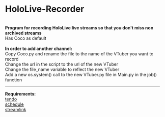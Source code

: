 # HoloLive-Recorder
<br>
<b>Program for recording HoloLive live streams so that you don't miss non archived streams</b>
<br>
Has Coco as default
<br><br>
<b>In order to add another channel:</b>
<br>
Copy Coco.py and rename the file to the name of the VTuber you want to record
<br>
Change the url in the script to the url of the new VTuber
<br>
Change the file_name variable to reflect the new VTuber
<br>
Add a new os.system() call to the new VTuber.py file in Main.py in the job() function
<br><hr>
<b>Requirements:</b>
<br>
<a href="https://github.com/pycontribs/tendo">tendo</a>
<br>
<a href="https://github.com/dbader/schedule">schedule</a>
<br>
<a href="https://github.com/streamlink/streamlink">streamlink</a>
